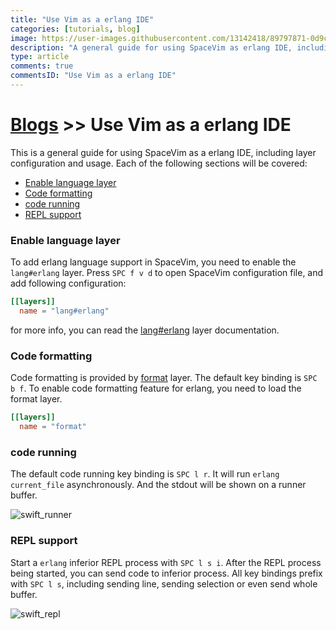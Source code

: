 ```yaml
---
title: "Use Vim as a erlang IDE"
categories: [tutorials, blog]
image: https://user-images.githubusercontent.com/13142418/89797871-0d9ca580-db5e-11ea-8d43-c02cd9e49915.png
description: "A general guide for using SpaceVim as erlang IDE, including layer configuration, requiems installation and usage."
type: article
comments: true
commentsID: "Use Vim as a erlang IDE"
---
```


# [Blogs](../blog/) >> Use Vim as a erlang IDE

This is a general guide for using SpaceVim as a erlang IDE, including layer configuration and usage. 
Each of the following sections will be covered:

<!-- vim-markdown-toc GFM -->

- [Enable language layer](#enable-language-layer)
- [Code formatting](#code-formatting)
- [code running](#code-running)
- [REPL support](#repl-support)

<!-- vim-markdown-toc -->

### Enable language layer

To add erlang language support in SpaceVim, you need to enable the `lang#erlang` layer. Press `SPC f v d` to open
SpaceVim configuration file, and add following configuration:

```toml
[[layers]]
  name = "lang#erlang"
```

for more info, you can read the [lang#erlang](../layers/lang/erlang/) layer documentation.

### Code formatting

Code formatting is provided by [format](../layers/format/) layer. The default key binding is `SPC b f`.
To enable code formatting feature for erlang, you need to load the format layer.

```toml
[[layers]]
  name = "format"
```

### code running

The default code running key binding is `SPC l r`. It will run `erlang current_file` asynchronously.
And the stdout will be shown on a runner buffer.

![swift_runner](https://user-images.githubusercontent.com/13142418/89795928-96fea880-db5b-11ea-81c4-7f3384f419e7.png)

### REPL support

Start a `erlang` inferior REPL process with `SPC l s i`. After the REPL process being started, you can
send code to inferior process. All key bindings prefix with `SPC l s`, including sending line, sending selection or even
send whole buffer.

![swift_repl](https://user-images.githubusercontent.com/13142418/89796468-48054300-db5c-11ea-9ebe-4bb56e31722e.png)



